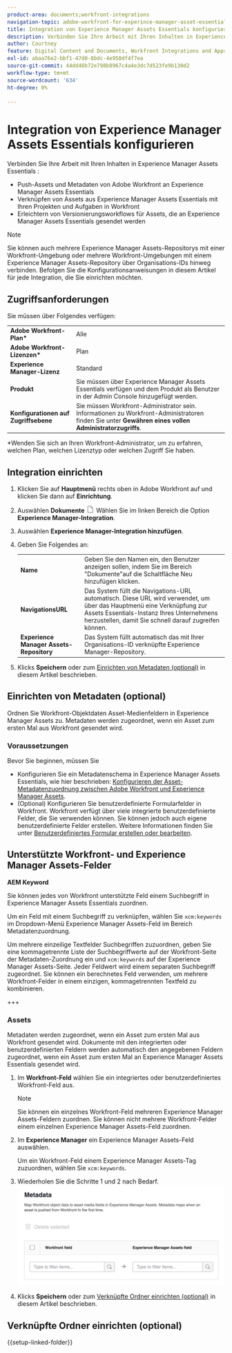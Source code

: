 ```yaml
---
product-area: documents;workfront-integrations
navigation-topic: adobe-workfront-for-experince-manager-asset-essentials
title: Integration von Experience Manager Assets Essentials konfigurieren
description: Verbinden Sie Ihre Arbeit mit Ihren Inhalten in Experience Manager Assets Essentials.
author: Courtney
feature: Digital Content and Documents, Workfront Integrations and Apps
exl-id: abaa76e2-bbf1-47d0-8bdc-4e950df4f7ea
source-git-commit: 44dd48b72e798b8967c4a4e3dc7d523fe9b130d2
workflow-type: tm+mt
source-wordcount: '634'
ht-degree: 0%

---
```


# Integration von Experience Manager Assets Essentials konfigurieren

Verbinden Sie Ihre Arbeit mit Ihren Inhalten in Experience Manager Assets Essentials &#x200B;:

* Push-Assets und Metadaten von Adobe Workfront an Experience Manager Assets Essentials &#x200B;
* Verknüpfen von Assets aus Experience Manager Assets Essentials mit Ihren Projekten und Aufgaben in Workfront &#x200B;
* Erleichtern von Versionierungsworkflows für Assets, die an Experience Manager Assets Essentials gesendet werden

>[!NOTE]
>
>Sie können auch mehrere Experience Manager Assets-Repositorys mit einer Workfront-Umgebung oder mehrere Workfront-Umgebungen mit einem Experience Manager Assets-Repository über Organisations-IDs hinweg verbinden. Befolgen Sie die Konfigurationsanweisungen in diesem Artikel für jede Integration, die Sie einrichten möchten.

## Zugriffsanforderungen

Sie müssen über Folgendes verfügen:

<table>
  <tr>
   <td><strong>Adobe Workfront-Plan*</strong>
   </td>
   <td>Alle
   </td>
  </tr>
  <tr>
   <td><strong>Adobe Workfront-Lizenzen*</strong>
   </td>
   <td>Plan
   </td>
  </tr>
  <tr>
   <td><strong>Experience Manager-Lizenz</strong>
   </td>
   <td>Standard
   </td>
  </tr>
  <tr>
   <td><strong>Produkt</strong>
   </td>
   <td>Sie müssen über Experience Manager Assets Essentials verfügen und dem Produkt als Benutzer in der Admin Console hinzugefügt werden.
   </td>
  </tr>
  <tr>
   <td><strong>Konfigurationen auf Zugriffsebene</strong>
   </td>
   <td>Sie müssen Workfront-Administrator sein. Informationen zu Workfront-Administratoren finden Sie unter <strong>Gewähren eines vollen Administratorzugriffs</strong>.
   </td>
  </tr>
</table>


*Wenden Sie sich an Ihren Workfront-Administrator, um zu erfahren, welchen Plan, welchen Lizenztyp oder welchen Zugriff Sie haben.


## Integration einrichten

1. Klicken Sie auf **Hauptmenü** rechts oben in Adobe Workfront auf und klicken Sie dann auf **Einrichtung**.
1. Auswählen  **Dokumente** ![Dokumentsymbol](assets/document-icon.png) Wählen Sie im linken Bereich die Option **Experience Manager-Integration**.
1. Auswählen **Experience Manager-Integration hinzufügen**.
1. Geben Sie Folgendes an:

   <table>
   <tr>
      <td><strong>Name</strong>
      </td>
      <td>Geben Sie den Namen ein, den Benutzer anzeigen sollen, indem Sie im Bereich "Dokumente"auf die Schaltfläche Neu hinzufügen klicken.
      </td>
   </tr>
   <tr>
      <td><strong>NavigationsURL</strong>
      </td>
      <td>Das System füllt die Navigations-URL automatisch. Diese URL wird verwendet, um über das Hauptmenü eine Verknüpfung zur Assets Essentials-Instanz Ihres Unternehmens herzustellen, damit Sie schnell darauf zugreifen können.
      </td>
   </tr>
   <tr>
      <td>
      <strong>Experience Manager Assets-Repository</strong>
      </td>
      <td>
      Das System füllt automatisch das mit Ihrer Organisations-ID verknüpfte Experience Manager-Repository.
      </td>
   </tr>
   </table>

1. Klicks **Speichern** oder zum [Einrichten von Metadaten (optional)](#set-up-metadata-optional) in diesem Artikel beschrieben.


## Einrichten von Metadaten (optional)

Ordnen Sie Workfront-Objektdaten Asset-Medienfeldern in Experience Manager Assets zu. Metadaten werden zugeordnet, wenn ein Asset zum ersten Mal aus Workfront gesendet wird.


### Voraussetzungen

Bevor Sie beginnen, müssen Sie

* Konfigurieren Sie ein Metadatenschema in Experience Manager Assets Essentials, wie hier beschrieben: [Konfigurieren der Asset-Metadatenzuordnung zwischen Adobe Workfront und Experience Manager Assets](https://experienceleague.adobe.com/docs/experience-manager-cloud-service/content/assets/integrations/configure-asset-metadata-mapping.html?lang=en).
* (Optional) Konfigurieren Sie benutzerdefinierte Formularfelder in Workfront. Workfront verfügt über viele integrierte benutzerdefinierte Felder, die Sie verwenden können. Sie können jedoch auch eigene benutzerdefinierte Felder erstellen. Weitere Informationen finden Sie unter [Benutzerdefiniertes Formular erstellen oder bearbeiten](/help/quicksilver/administration-and-setup/customize-workfront/create-manage-custom-forms/create-or-edit-a-custom-form.md).

## Unterstützte Workfront- und Experience Manager Assets-Felder

**AEM Keyword**

Sie können jedes von Workfront unterstützte Feld einem Suchbegriff in Experience Manager Assets Essentials zuordnen.

Um ein Feld mit einem Suchbegriff zu verknüpfen, wählen Sie `xcm:keywords` im Dropdown-Menü Experience Manager Assets-Feld im Bereich Metadatenzuordnung.

Um mehrere einzeilige Textfelder Suchbegriffen zuzuordnen, geben Sie eine kommagetrennte Liste der Suchbegriffwerte auf der Workfront-Seite der Metadaten-Zuordnung ein und `xcm:keywords` auf der Experience Manager Assets-Seite. Jeder Feldwert wird einem separaten Suchbegriff zugeordnet. Sie können ein berechnetes Feld verwenden, um mehrere Workfront-Felder in einem einzigen, kommagetrennten Textfeld zu kombinieren.

<!--
Look for essentials article
For more information on keywords in Experience Manager Assets, including how to create and manage keywords, see [Administering Tags]( https://experienceleague.adobe.com/docs/experience-manager-64/administering/contentmanagement/tags.html?lang=en).
-->

+++


### Assets

Metadaten werden zugeordnet, wenn ein Asset zum ersten Mal aus Workfront gesendet wird. Dokumente mit den integrierten oder benutzerdefinierten Feldern werden automatisch den angegebenen Feldern zugeordnet, wenn ein Asset zum ersten Mal an Experience Manager Assets Essentials gesendet wird.

1. Im **Workfront-Feld** wählen Sie ein integriertes oder benutzerdefiniertes Workfront-Feld aus.
   >[!NOTE]
   >
   >Sie können ein einzelnes Workfront-Feld mehreren Experience Manager Assets-Feldern zuordnen. Sie können nicht mehrere Workfront-Felder einem einzelnen Experience Manager Assets-Feld zuordnen.
1. Im **Experience Manager** ein Experience Manager Assets-Feld auswählen.

   Um ein Workfront-Feld einem Experience Manager Assets-Tag zuzuordnen, wählen Sie `xcm:keywords`.
1. Wiederholen Sie die Schritte 1 und 2 nach Bedarf.
   ![Metadaten aktivieren](assets/metadata-assets-essentials.png)
1. Klicks **Speichern** oder zum [Verknüpfte Ordner einrichten (optional)](#set-up-linked-folders-optional) in diesem Artikel beschrieben.


## Verknüpfte Ordner einrichten (optional)

{{setup-linked-folder}}
